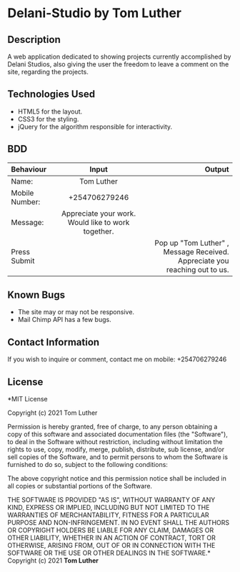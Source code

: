 # Delani-Studio by **Tom Luther**

## Description
A web application dedicated to showing projects currently accomplished by Delani Studios, also giving the user the freedom to leave a comment on the site, regarding the projects.

## Technologies Used

* HTML5 for the layout.
* CSS3 for the styling.
* jQuery for the algorithm responsible for interactivity.

## BDD
| Behaviour      | Input        | Output       |
| :------------- | :----------: | -----------: |
|   Name:  |  Tom Luther  |     |
| Mobile Number:  | +254706279246 |   |
| Message:   |  Appreciate your work. Would like to work together.     |     |
| Press Submit |     |Pop up "Tom Luther" , Message Received. Appreciate you reaching out to us.|

## Known Bugs
* The site may or may not be responsive.
* Mail Chimp API has a few bugs.

## Contact Information

If you wish to inquire or comment, contact me on mobile: +254706279246

## License
*MIT License

Copyright (c) 2021 Tom Luther

Permission is hereby granted, free of charge, to any person obtaining a copy
of this software and associated documentation files (the "Software"), to deal
in the Software without restriction, including without limitation the rights
to use, copy, modify, merge, publish, distribute, sub license, and/or sell
copies of the Software, and to permit persons to whom the Software is
furnished to do so, subject to the following conditions:

The above copyright notice and this permission notice shall be included in all
copies or substantial portions of the Software.

THE SOFTWARE IS PROVIDED "AS IS", WITHOUT WARRANTY OF ANY KIND, EXPRESS OR
IMPLIED, INCLUDING BUT NOT LIMITED TO THE WARRANTIES OF MERCHANTABILITY,
FITNESS FOR A PARTICULAR PURPOSE AND NON-INFRINGEMENT. IN NO EVENT SHALL THE
AUTHORS OR COPYRIGHT HOLDERS BE LIABLE FOR ANY CLAIM, DAMAGES OR OTHER
LIABILITY, WHETHER IN AN ACTION OF CONTRACT, TORT OR OTHERWISE, ARISING FROM,
OUT OF OR IN CONNECTION WITH THE SOFTWARE OR THE USE OR OTHER DEALINGS IN THE
SOFTWARE.*
Copyright (c) 2021 **Tom Luther**
